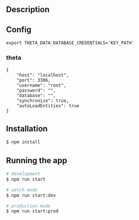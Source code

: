 ## Description

## Config
`export THETA_DATA_DATABASE_CREDENTIALS='KEY_PATH'`

### theta
``` 
{
    "host": "localhost",
    "port": 3306,
    "username": "root",
    "password": "",
    "database": "",
    "synchronize": true,
    "autoLoadEntities": true
}
```

## Installation

```bash
$ npm install
```

## Running the app

```bash
# development
$ npm run start

# watch mode
$ npm run start:dev

# production mode
$ npm run start:prod


```